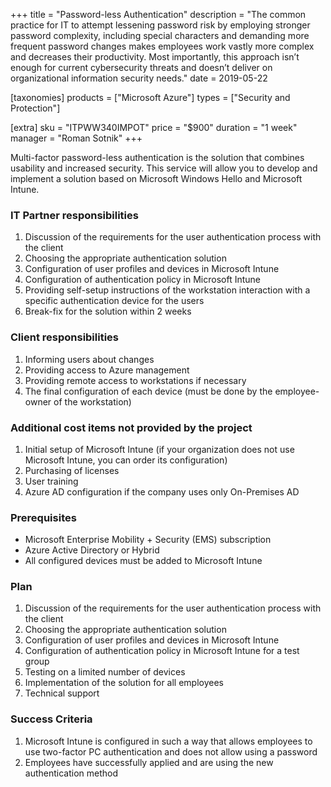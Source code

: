 +++
title = "Password-less Authentication"
description = "The common practice for IT to attempt lessening password risk by employing stronger password complexity, including special characters and demanding more frequent password changes makes employees work vastly more complex and decreases their productivity. Most importantly, this approach isn’t enough for current cybersecurity threats and doesn’t deliver on organizational information security needs."
date = 2019-05-22

[taxonomies]
products = ["Microsoft Azure"]
types = ["Security and Protection"]

[extra]
sku = "ITPWW340IMPOT"
price = "$900"
duration = "1 week"
manager = "Roman Sotnik"
+++

Multi-factor password-less authentication is the solution that combines
usability and increased security. This service will allow you to develop
and implement a solution based on Microsoft Windows Hello and Microsoft
Intune.

### IT Partner responsibilities

1.  Discussion of the requirements for the user authentication process
    with the client
2.  Choosing the appropriate authentication solution
3.  Configuration of user profiles and devices in Microsoft Intune
4.  Configuration of authentication policy in Microsoft Intune
5.  Providing self-setup instructions of the workstation interaction
    with a specific authentication device for the users
6.  Break-fix for the solution within 2 weeks

### Client responsibilities

1.  Informing users about changes
2.  Providing access to Azure management
3.  Providing remote access to workstations if necessary
4.  The final configuration of each device (must be done by the
    employee-owner of the workstation)

### Additional cost items not provided by the project

1.  Initial setup of Microsoft Intune (if your organization does not use
    Microsoft Intune, you can order its configuration)
2.  Purchasing of licenses
3.  User training
4.  Azure AD configuration if the company uses only On-Premises AD

### Prerequisites

-   Microsoft Enterprise Mobility + Security (EMS) subscription
-   Azure Active Directory or Hybrid
-   All configured devices must be added to Microsoft Intune

### Plan

1.  Discussion of the requirements for the user authentication process
    with the client
2.  Choosing the appropriate authentication solution
3.  Configuration of user profiles and devices in Microsoft Intune
4.  Configuration of authentication policy in Microsoft Intune for a
    test group
5.  Testing on a limited number of devices
6.  Implementation of the solution for all employees
7.  Technical support

### Success Criteria

1.  Microsoft Intune is configured in such a way that allows employees
    to use two-factor PC authentication and does not allow using a
    password
2.  Employees have successfully applied and are using the new
    authentication method